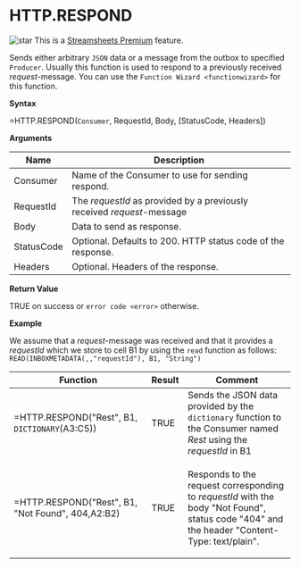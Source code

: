 # HTTP.RESPOND

![star](/images/star.svg) This is a [Streamsheets
Premium](https://cedalo.com/download/) feature.

Sends either arbitrary `JSON` data or a message from the outbox to
specified `Producer`. Usually this function is used to respond to a
previously received *request*-message. You can use the
`Function Wizard <functionwizard>` for this function.

**Syntax**

=HTTP.RESPOND(`Consumer`, RequestId, Body, \[StatusCode, Headers\])

**Arguments**

| Name       | Description                                                            |
|------------|------------------------------------------------------------------------|
| Consumer   | Name of the Consumer to use for sending respond.                       |
| RequestId  | The *requestId* as provided by a previously received *request*-message |
| Body       | Data to send as response.                                              |
| StatusCode | Optional. Defaults to 200. HTTP status code of the response.           |
| Headers    | Optional. Headers of the response.                                     |

**Return Value**

TRUE on success or `error code <error>` otherwise.

**Example**

We assume that a *request*-message was received and that it provides a
*requestId* which we store to cell B1 by using the `read` function as
follows: `READ(INBOXMETADATA(,,"requestId"), B1, "String")`

<table>
<colgroup>
<col style="width: 50%" />
<col style="width: 10%" />
<col style="width: 40%" />
</colgroup>
<thead>
<tr class="header">
<th>Function</th>
<th>Result</th>
<th>Comment</th>
</tr>
</thead>
<tbody>
<tr class="odd">
<td>=HTTP.RESPOND("Rest", B1, <code class="interpreted-text" role="ref">DICTIONARY</code>(A3:C5))</td>
<td>TRUE</td>
<td>Sends the JSON data provided by the <code class="interpreted-text" role="ref">dictionary</code> function to the Consumer named <em>Rest</em> using the <em>requestId</em> in B1</td>
</tr>
<tr class="even">
<td><p>=HTTP.RESPOND("Rest", B1, "Not Found", 404,<span class="blue">A2:B2</span>)</p>
<div class="line-block"></div></td>
<td><p>TRUE</p></td>
<td><p>Responds to the request corresponding to <em>requestId</em> with the body "Not Found", status code "404" and the header "Content-Type: text/plain".</p></td>
</tr>
</tbody>
</table>
